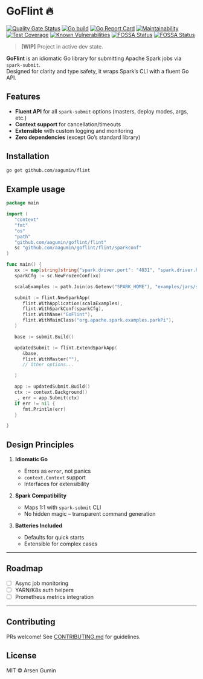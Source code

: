 # GoFlint 🔥

[![Quality Gate Status](https://sonarcloud.io/api/project_badges/measure?project=aagumin_goflint&metric=alert_status)](https://sonarcloud.io/summary/new_code?id=aagumin_goflint)
[![Go build](https://github.com/aagumin/goflint/actions/workflows/go.yml/badge.svg)](https://github.com/aagumin/goflint/actions/workflows/go.yml)
[![Go Report Card](https://goreportcard.com/badge/github.com/aagumin/goflint)](https://goreportcard.com/report/github.com/aagumin/goflint)
[![Maintainability](https://api.codeclimate.com/v1/badges/aabaf6a2d52511b3d581/maintainability)](https://codeclimate.com/github/aagumin/goflint/maintainability)
[![Test Coverage](https://api.codeclimate.com/v1/badges/aabaf6a2d52511b3d581/test_coverage)](https://codeclimate.com/github/aagumin/goflint/test_coverage)
[![Known Vulnerabilities](https://snyk.io/test/github/aagumin/goflint/badge.svg)](https://app.snyk.io/org/aagumin/project/f1c4783a-33e3-4ad8-8c2d-1dc1f67e1866)
[![FOSSA Status](https://app.fossa.com/api/projects/git%2Bgithub.com%2Faagumin%2Fgoflint.svg?type=shield&issueType=license)](https://app.fossa.com/projects/git%2Bgithub.com%2Faagumin%2Fgoflint?ref=badge_shield&issueType=license)
[![FOSSA Status](https://app.fossa.com/api/projects/git%2Bgithub.com%2Faagumin%2Fgoflint.svg?type=shield&issueType=security)](https://app.fossa.com/projects/git%2Bgithub.com%2Faagumin%2Fgoflint?ref=badge_shield&issueType=security)

> **[WIP]** Project in active dev state.

**GoFlint** is an idiomatic Go library for submitting Apache Spark jobs via `spark-submit`.  
Designed for clarity and type safety, it wraps Spark’s CLI with a fluent Go API.


## Features

- **Fluent API** for all `spark-submit` options (masters, deploy modes, args, etc.)
- **Context support** for cancellation/timeouts
- **Extensible** with custom logging and monitoring
- **Zero dependencies** (except Go’s standard library)

## Installation

```bash
go get github.com/aagumin/flint
```

## Example usage

```go
package main

import (
   "context"
   "fmt"
   "os"
   "path"
   "github.com/aagumin/goflint/flint"
   sc "github.com/aagumin/goflint/flint/sparkconf"
)

func main() {
   xx := map[string]string{"spark.driver.port": "4031", "spark.driver.host": "localhost"}
   sparkCfg := sc.NewFrozenConf(xx)

   scalaExamples := path.Join(os.Getenv("SPARK_HOME"), "examples/jars/spark-examples_2.12-3.5.3.jar")

   submit := flint.NewSparkApp(
      flint.WithApplication(scalaExamples),
      flint.WithSparkConf(sparkCfg),
      flint.WithName("GoFlint"),
      flint.WithMainClass("org.apache.spark.examples.parkPi"),
   )

   base := submit.Build()

   updatedSubmit := flint.ExtendSparkApp(
      &base,
      flint.WithMaster(""),
      // Other options...

   )

   app := updatedSubmit.Build()
   ctx := context.Background()
   _, err = app.Submit(ctx)
   if err != nil {
      fmt.Println(err)
   }

}

```

## Design Principles

1. **Idiomatic Go**
    - Errors as `error`, not panics
    - `context.Context` support
    - Interfaces for extensibility

2. **Spark Compatibility**
    - Maps 1:1 with `spark-submit` CLI
    - No hidden magic – transparent command generation

3. **Batteries Included**
    - Defaults for quick starts
    - Extensible for complex cases

---

## Roadmap

- [ ] Async job monitoring
- [ ] YARN/K8s auth helpers
- [ ] Prometheus metrics integration

---

## Contributing

PRs welcome! See [CONTRIBUTING.md](CONTRIBUTING.md) for guidelines.

## License

MIT © Arsen Gumin

